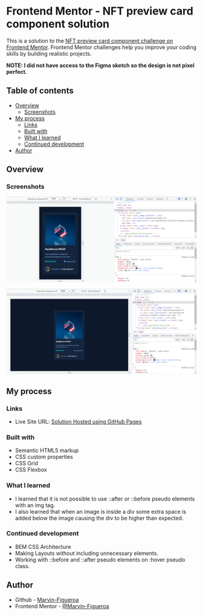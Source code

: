 # Frontend Mentor - NFT preview card component solution

This is a solution to the [NFT preview card component challenge on Frontend Mentor](https://www.frontendmentor.io/challenges/nft-preview-card-component-SbdUL_w0U). Frontend Mentor challenges help you improve your coding skills by building realistic projects.

**NOTE: I did not have access to the Figma sketch so the design is not pixel perfect.**

## Table of contents

- [Overview](#overview)
  - [Screenshots](#screenshots)
- [My process](#my-process)
  - [Links](#links)
  - [Built with](#built-with)
  - [What I learned](#what-i-learned)
  - [Continued development](#continued-development)
- [Author](#author)

## Overview

### Screenshots

![](./Screenshot-375px.png)

![](./Screenshot-1440px.png)

## My process

### Links

- Live Site URL: [Solution Hosted using GitHub Pages](https://marvin-figueroa.github.io/nft-preview-card-component/)

### Built with

- Semantic HTML5 markup
- CSS custom properties
- CSS Grid
- CSS Flexbox

### What I learned

- I learned that it is not possible to use ::after or ::before pseudo elements with an img tag.
- I also learned that when an image is inside a div some extra space is added below the image causing the div to be higher than expected.

### Continued development

- BEM CSS Architecture
- Making Layouts without including unnecessary elements.
- Working with ::before and ::after pseudo elements on :hover pseudo class.

## Author

- Github - [Marvin-Figueroa](https://github.com/Marvin-Figueroa)
- Frontend Mentor - [@Marvin-Figueroa](https://www.frontendmentor.io/profile/Marvin-Figueroa)
